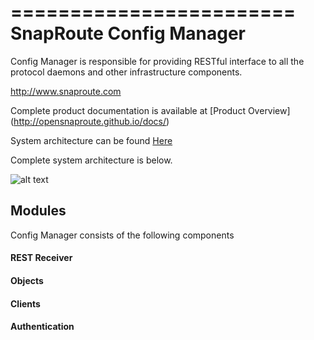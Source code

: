 ========================
SnapRoute Config Manager 
========================

Config Manager is responsible for providing RESTful interface to 
all the protocol daemons and other infrastructure components.

http://www.snaproute.com 


Complete product documentation is available at 
[Product Overview] (http://opensnaproute.github.io/docs/)

System architecture can be found 
[Here](http://opensnaproute.github.io/docs/architecture.html) 

Complete system architecture is below.

![alt text](https://github.com/SnapRoute/config/blob/master/docs/SoftwareOverview.png "Architecture")

## Modules

Config Manager consists of the following components
#### REST Receiver
#### Objects 
#### Clients 
#### Authentication 


